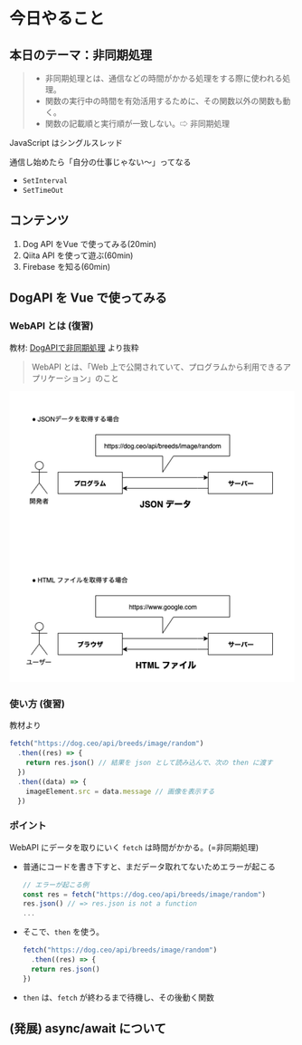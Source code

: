 # 今日やること

## 本日のテーマ：**非同期処理**

> - 非同期処理とは、通信などの時間がかかる処理をする際に使われる処理。
> - 関数の実行中の時間を有効活用するために、その関数以外の関数も動く。
> - 関数の記載順と実行順が一致しない。⇨ 非同期処理

JavaScript はシングルスレッド

通信し始めたら「自分の仕事じゃない〜」ってなる

- `SetInterval`
- `SetTimeOut`

## コンテンツ

1. Dog API をVue で使ってみる(20min)
2. Qiita API を使って遊ぶ(60min)
3. Firebase を知る(60min)

## DogAPI を Vue で使ってみる

### WebAPI とは (復習)

教材: [DogAPIで非同期処理](https://geeksalon-exsys.tech/article/recipe2_dog_api) より抜粋

> WebAPI とは、「Web 上で公開されていて、プログラムから利用できるアプリケーション」のこと

![webapi.png](./webapi.png)

### 使い方 (復習)

教材より

```javascript
fetch("https://dog.ceo/api/breeds/image/random")
  .then((res) => {
    return res.json() // 結果を json として読み込んで、次の then に渡す
  })
  .then((data) => {
    imageElement.src = data.message // 画像を表示する
  })
```

### ポイント

WebAPI にデータを取りにいく `fetch` は時間がかかる。(=非同期処理)

- 普通にコードを書き下すと、まだデータ取れてないためエラーが起こる

  ```javascript
  // エラーが起こる例
  const res = fetch("https://dog.ceo/api/breeds/image/random")
  res.json() // => res.json is not a function
  ...
  ```

- そこで、`then` を使う。

  ```javascript
  fetch("https://dog.ceo/api/breeds/image/random")
    .then((res) => {
    return res.json()
  })
  ```

- `then` は、`fetch` が終わるまで待機し、その後動く関数

## (発展) async/await について
